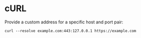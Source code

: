 # cURL

Provide a custom address for a specific host and port pair:

```shell
curl --resolve example.com:443:127.0.0.1 https://example.com
```
